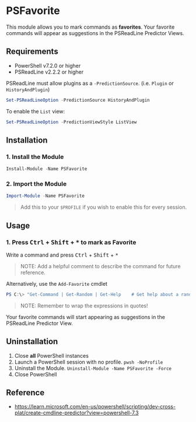 # PSFavorite

This module allows you to mark commands as **favorites**. Your favorite commands will appear as suggestions in the PSReadLine Predictor Views.

## Requirements

- PowerShell v7.2.0 or higher
- PSReadLine v2.2.2 or higher

PSReadLine must allow plugins as a `-PredictionSource`. (i.e. `Plugin` or `HistoryAndPlugin`)

```powershell
Set-PSReadLineOption -PredictionSource HistoryAndPlugin
```

To enable the `List` view:

```powershell
Set-PSReadLineOption -PredictionViewStyle ListView
```

## Installation

### 1. Install the Module

```powershell
Install-Module -Name PSFavorite
```

### 2. Import the Module

```powershell
Import-Module -Name PSFavorite
```

> Add this to your `$PROFILE` if you wish to enable this for every session.

## Usage

### 1. Press <kbd>Ctrl</kbd> + <kbd>Shift</kbd> + <kbd>*</kbd> to mark as Favorite

Write a command and press <kbd>Ctrl</kbd> + <kbd>Shift</kbd> + <kbd>*</kbd>

> NOTE: Add a helpful comment to describe the command for future reference.

Alternatively, use the `Add-Favorite` cmdlet

```powershell
PS C:\> "Get-Command | Get-Random | Get-Help    # Get help about a random command" | Add-Favorite
```

> NOTE: Remember to wrap the expressions in quotes!

Your favorite commands will start appearing as suggestions in the PSReadLine Predictor View.

## Uninstallation

1. Close **all** PowerShell instances
2. Launch a PowerShell session with no profile. `pwsh -NoProfile`
3. Uninstall the Module. `Uninstall-Module -Name PSFavorite -Force`
4. Close PowerShell

## Reference

- https://learn.microsoft.com/en-us/powershell/scripting/dev-cross-plat/create-cmdline-predictor?view=powershell-7.3
